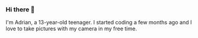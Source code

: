 ### Hi there 👋

I'm Adrian, a 13-year-old teenager. I started coding a few months ago and I love to take pictures with my camera in my free time.
